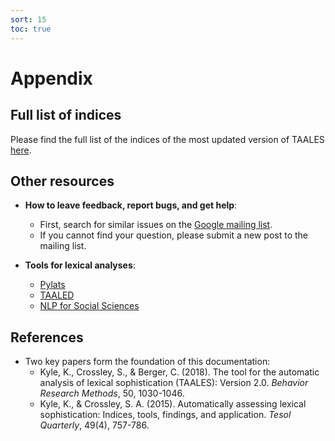 ```yaml
---
sort: 15
toc: true
---
```


# Appendix

## Full list of indices
Please find the full list of the indices of the most updated version of TAALES <a href="https://drive.google.com/file/d/1BrM1EKsUJyVoYx4eWKMqjNSk0TyRqhON/view" class="tag" target="_blank">here</a>.

## Other resources
- **How to leave feedback, report bugs, and get help**:
  - First, search for similar issues on the <a href="https://groups.google.com/g/linguistic-analysis-tools" class="tag" target="_blank">Google mailing list</a>.
  - If you cannot find your question, please submit a new post to the mailing list.

- **Tools for lexical analyses**:
  - <a href="https://github.com/LCR-ADS-Lab/pylats" class="tag" target="_blank">Pylats</a>
  - <a href="https://lcr-ads-lab.github.io/TAALED/" class="tag" target="_blank">TAALED</a>
  - <a href="https://www.linguisticanalysistools.org" class="tag" target="_blank">NLP for Social Sciences</a>

## References

- Two key papers form the foundation of this documentation:
  - Kyle, K., Crossley, S., & Berger, C. (2018). The tool for the automatic analysis of lexical sophistication (TAALES): Version 2.0. *Behavior Research Methods*, 50, 1030-1046.
  - Kyle, K., & Crossley, S. A. (2015). Automatically assessing lexical sophistication: Indices, tools, findings, and application. *Tesol Quarterly*, 49(4), 757-786.
